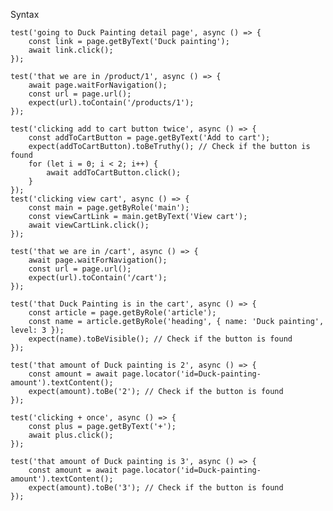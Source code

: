 Syntax

    test('going to Duck Painting detail page', async () => {
    	const link = page.getByText('Duck painting');
    	await link.click();
    });

    test('that we are in /product/1', async () => {
    	await page.waitForNavigation();
    	const url = page.url();
    	expect(url).toContain('/products/1');
    });

    test('clicking add to cart button twice', async () => {
    	const addToCartButton = page.getByText('Add to cart');
    	expect(addToCartButton).toBeTruthy(); // Check if the button is found
    	for (let i = 0; i < 2; i++) {
    		await addToCartButton.click();
    	}
    });
    test('clicking view cart', async () => {
    	const main = page.getByRole('main');
    	const viewCartLink = main.getByText('View cart');
    	await viewCartLink.click();
    });

    test('that we are in /cart', async () => {
    	await page.waitForNavigation();
    	const url = page.url();
    	expect(url).toContain('/cart');
    });

    test('that Duck Painting is in the cart', async () => {
    	const article = page.getByRole('article');
    	const name = article.getByRole('heading', { name: 'Duck painting', level: 3 });
    	expect(name).toBeVisible(); // Check if the button is found
    });

    test('that amount of Duck painting is 2', async () => {
    	const amount = await page.locator('id=Duck-painting-amount').textContent();
    	expect(amount).toBe('2'); // Check if the button is found
    });

    test('clicking + once', async () => {
    	const plus = page.getByText('+');
    	await plus.click();
    });

    test('that amount of Duck painting is 3', async () => {
    	const amount = await page.locator('id=Duck-painting-amount').textContent();
    	expect(amount).toBe('3'); // Check if the button is found
    });
